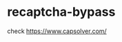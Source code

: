 # recaptcha-bypass
check https://www.capsolver.com/ 



















                                                                                                                                    
